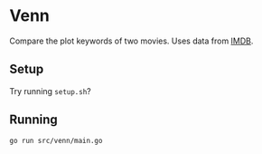 # Venn

Compare the plot keywords of two movies. Uses data from [IMDB](http://www.imdb.com/interfaces).

## Setup

Try running `setup.sh`?

## Running

```sh
go run src/venn/main.go
```
